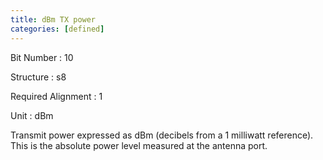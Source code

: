 ```yaml
---
title: dBm TX power
categories: [defined]
---
```

Bit Number
: 10

Structure
: s8

Required Alignment
: 1

Unit
: dBm

Transmit power expressed as dBm (decibels from a 1 milliwatt reference).
This is the absolute power level measured at the antenna port.
